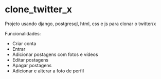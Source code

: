# clone_twitter_x
Projeto usando django, postgresql, html, css e js para clonar o twitter/x

Funcionalidades:
- Criar conta
- Entrar
- Adicionar postagens com fotos e vídeos
- Editar postagens
- Apagar postagens
- Adicionar e alterar a foto de perfil

